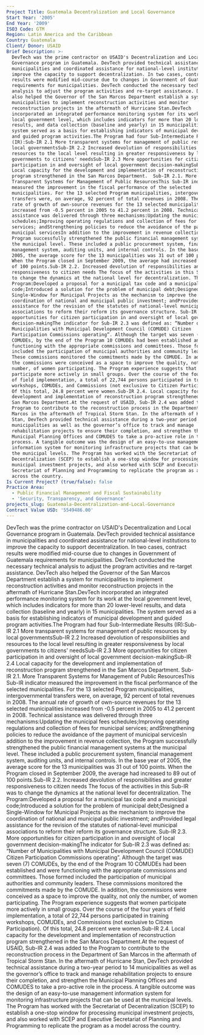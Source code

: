 ```yaml
---
Project Title: Guatemala Decentralization and Local Governance
Start Year: '2005'
End Year: '2009'
ISO3 Code: GTM
Region: Latin America and the Caribbean
Country: Guatemala
Client/ Donor: USAID
Brief Description: >-
  DevTech was the prime contractor on USAID's Decentralization and Local
  Governance program in Guatemala. DevTech provided technical assistance in
  municipalities and coordinated assistance for national-level institutions to
  improve the capacity to support decentralization. In two cases, contract
  results were modified mid-course due to changes in Government of Guatemala
  requirements for municipalities. DevTech conducted the necessary technical
  analysis to adjust the program activities and re-target assistance. DevTech
  also helped the Governor of the San Marcos Department establish a system for
  municipalities to implement reconstruction activities and monitor
  reconstruction projects in the aftermath of Hurricane Stan.DevTech
  incorporated an integrated performance monitoring system for its work at the
  local government level, which includes indicators for more than 20 lower-level
  results, and data collection (baseline and yearly) in 15 municipalities. The
  system served as a basis for establishing indicators of municipal development
  and guided program activities.The Program had four Sub-Intermediate Results
  (IR):Sub-IR 2.1 More transparent systems for management of public resources by
  local governmentsSub-IR 2.2 Increased devolution of responsibilities and
  resources to the local level resulting in greater responsiveness by local
  governments to citizens' needsSub-IR 2.3 More opportunities for citizen
  participation in and oversight of local government decision-makingSub-IR 2.4
  Local capacity for the development and implementation of reconstruction
  program strengthened in the San Marcos Department.  Sub-IR 2.1. More
  Transparent Systems for Management of Public ResourcesThis Sub-IR indicator
  measured the improvement in the fiscal performance of the selected
  municipalities. For the 13 selected Program municipalities, intergovernmental
  transfers were, on average, 92 percent of total revenues in 2008. The annual
  rate of growth of own-source revenues for the 13 selected municipalities
  increased from -0.5 percent in 2005 to 41.2 percent in 2008. Technical
  assistance was delivered through three mechanisms:Updating the municipal fees
  schedules;Improving operating regulations and collection of fees for municipal
  services; andStrengthening policies to reduce the avoidance of the payment of
  municipal servicesIn addition to the improvement in revenue collection, the
  Program successfully strengthened the public financial management systems at
  the municipal level. These included a public procurement system, financial
  management system, auditing units, and internal controls. In the base year of
  2005, the average score for the 13 municipalities was 31 out of 100 points.
  When the Program closed in September 2009, the average had increased to 89 out
  of 100 points.Sub-IR 2.2. Increased devolution of responsibilities and greater
  responsiveness to citizen needs The focus of the activities in this Sub-IR was
  to change the dynamics at the national level for decentralization. The
  Program:Developed a proposal for a municipal tax code and a municipal
  code;Introduced a solution for the problem of municipal debt;Designed a
  Single-Window for Municipal Projects as the mechanism to improve the
  coordination of national and municipal public investment; andProvided legal
  assistance for the revision of the statutes of national-level municipal
  associations to reform their reform its governance structure. Sub-IR 2.3. More
  opportunities for citizen participation in and oversight of local government
  decision-makingThe indicator for Sub-IR 2.3 was defined as: “Number of
  Municipalities with Municipal Development Council (COMUDE) Citizen
  Participation Commissions operating”. Although the target was seven (7)
  COMUDEs, by the end of the Program 10 COMUDEs had been established and were
  functioning with the appropriate commissions and committees. Those formed
  included the participation of municipal authorities and community leaders.
  These commissions monitored the commitments made by the COMUDE. In addition,
  the commissions were conceived as a space to improve the quality, not only the
  number, of women participating. The Program experience suggests that women
  participate more actively in small groups. Over the course of the four years
  of field implementation, a total of 22,744 persons participated in training
  workshops, COMUDEs, and Commissions (not exclusive to Citizen Participation).
  Of this total, 24.8 percent were women.Sub-IR 2.4. Local capacity for the
  development and implementation of reconstruction program strengthened in the
  San Marcos Department.At the request of USAID, Sub-IR 2.4 was added to the
  Program to contribute to the reconstruction process in the Department of San
  Marcos in the aftermath of Tropical Storm Stan. In the aftermath of Hurricane
  Stan, DevTech provided technical assistance during a two-year period to 14
  municipalities as well as the governor’s office to track and manage
  rehabilitation projects to ensure their completion, and strengthen the
  Municipal Planning Offices and COMUDES to take a pro-active role in the
  process. A tangible outcome was the design of an easy-to-use management
  information system for monitoring infrastructure projects that can be used at
  the municipal levels. The Program has worked with the Secretariat of
  Decentralization (SCEP) to establish a one-stop window for processing
  municipal investment projects, and also worked with SCEP and Executive
  Secretariat of Planning and Programming to replicate the program as a model
  across the country.
Is Current Project? (true/false): false
Practice Area:
  - Public Financial Management and Fiscal Sustainability
  - 'Security, Transparency, and Governance'
projects_slug: Guatemala-Decentralization-and-Local-Governance
Contract Value USD: '5549486.00'
---
```

DevTech was the prime contractor on USAID's Decentralization and Local Governance program in Guatemala. DevTech provided technical assistance in municipalities and coordinated assistance for national-level institutions to improve the capacity to support decentralization. In two cases, contract results were modified mid-course due to changes in Government of Guatemala requirements for municipalities. DevTech conducted the necessary technical analysis to adjust the program activities and re-target assistance. DevTech also helped the Governor of the San Marcos Department establish a system for municipalities to implement reconstruction activities and monitor reconstruction projects in the aftermath of Hurricane Stan.DevTech incorporated an integrated performance monitoring system for its work at the local government level, which includes indicators for more than 20 lower-level results, and data collection (baseline and yearly) in 15 municipalities. The system served as a basis for establishing indicators of municipal development and guided program activities.The Program had four Sub-Intermediate Results (IR):Sub-IR 2.1 More transparent systems for management of public resources by local governmentsSub-IR 2.2 Increased devolution of responsibilities and resources to the local level resulting in greater responsiveness by local governments to citizens' needsSub-IR 2.3 More opportunities for citizen participation in and oversight of local government decision-makingSub-IR 2.4 Local capacity for the development and implementation of reconstruction program strengthened in the San Marcos Department.  Sub-IR 2.1. More Transparent Systems for Management of Public ResourcesThis Sub-IR indicator measured the improvement in the fiscal performance of the selected municipalities. For the 13 selected Program municipalities, intergovernmental transfers were, on average, 92 percent of total revenues in 2008. The annual rate of growth of own-source revenues for the 13 selected municipalities increased from -0.5 percent in 2005 to 41.2 percent in 2008. Technical assistance was delivered through three mechanisms:Updating the municipal fees schedules;Improving operating regulations and collection of fees for municipal services; andStrengthening policies to reduce the avoidance of the payment of municipal servicesIn addition to the improvement in revenue collection, the Program successfully strengthened the public financial management systems at the municipal level. These included a public procurement system, financial management system, auditing units, and internal controls. In the base year of 2005, the average score for the 13 municipalities was 31 out of 100 points. When the Program closed in September 2009, the average had increased to 89 out of 100 points.Sub-IR 2.2. Increased devolution of responsibilities and greater responsiveness to citizen needs The focus of the activities in this Sub-IR was to change the dynamics at the national level for decentralization. The Program:Developed a proposal for a municipal tax code and a municipal code;Introduced a solution for the problem of municipal debt;Designed a Single-Window for Municipal Projects as the mechanism to improve the coordination of national and municipal public investment; andProvided legal assistance for the revision of the statutes of national-level municipal associations to reform their reform its governance structure. Sub-IR 2.3. More opportunities for citizen participation in and oversight of local government decision-makingThe indicator for Sub-IR 2.3 was defined as: “Number of Municipalities with Municipal Development Council (COMUDE) Citizen Participation Commissions operating”. Although the target was seven (7) COMUDEs, by the end of the Program 10 COMUDEs had been established and were functioning with the appropriate commissions and committees. Those formed included the participation of municipal authorities and community leaders. These commissions monitored the commitments made by the COMUDE. In addition, the commissions were conceived as a space to improve the quality, not only the number, of women participating. The Program experience suggests that women participate more actively in small groups. Over the course of the four years of field implementation, a total of 22,744 persons participated in training workshops, COMUDEs, and Commissions (not exclusive to Citizen Participation). Of this total, 24.8 percent were women.Sub-IR 2.4. Local capacity for the development and implementation of reconstruction program strengthened in the San Marcos Department.At the request of USAID, Sub-IR 2.4 was added to the Program to contribute to the reconstruction process in the Department of San Marcos in the aftermath of Tropical Storm Stan. In the aftermath of Hurricane Stan, DevTech provided technical assistance during a two-year period to 14 municipalities as well as the governor’s office to track and manage rehabilitation projects to ensure their completion, and strengthen the Municipal Planning Offices and COMUDES to take a pro-active role in the process. A tangible outcome was the design of an easy-to-use management information system for monitoring infrastructure projects that can be used at the municipal levels. The Program has worked with the Secretariat of Decentralization (SCEP) to establish a one-stop window for processing municipal investment projects, and also worked with SCEP and Executive Secretariat of Planning and Programming to replicate the program as a model across the country.